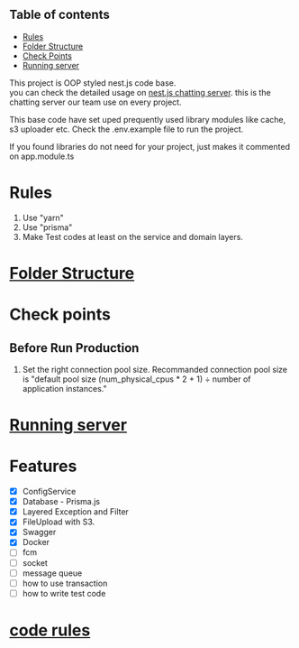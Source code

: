 ## Table of contents
- [Rules](#rules)
- [Folder Structure](#folder-structure)
- [Check Points](#check-points)
- [Running server](#running-server)

This project is OOP styled nest.js code base. <br> you can check the detailed usage on [nest.js chatting server](https://github.com/moonqqqq/nestjs-chatting-server). this is the chatting server our team use on every project.

This base code have set uped prequently used library modules like cache, s3 uploader etc.
Check the .env.example file to run the project.

If you found libraries do not need for your project, just makes it commented on app.module.ts 

# Rules<a id="rules"></a>
1. Use "yarn"
2. Use "prisma"
3. Make Test codes at least on the service and domain layers.

# [Folder Structure](./docs/folder-structure.md)<a id="folder-structure"></a>

# Check points <a id="check-points"></a>
## Before Run Production
1. Set the right connection pool size.
Recommanded connection pool size is "default pool size (num_physical_cpus * 2 + 1) ÷ number of application instances."

<!-- # Running server <a id="running-server"></a> -->
# [Running server](./docs/running-server.md)<a id="running-server"></a>

# Features

- [x] ConfigService
- [x] Database - Prisma.js
- [x] Layered Exception and Filter
- [x] FileUpload with S3.
- [x] Swagger
- [x] Docker
- [ ] fcm
- [ ] socket
- [ ] message queue
- [ ] how to use transaction
- [ ] how to write test code

# [code rules](./docs/code-rules.md)
